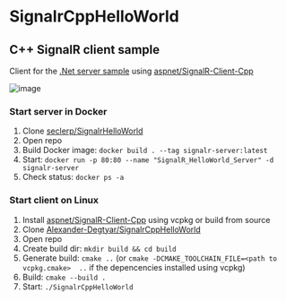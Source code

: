 # SignalrCppHelloWorld
## C++ SignalR client sample

Client for the [.Net server sample](https://github.com/seclerp/SignalrHelloWorld "seclerp/SignalrHelloWorld") using [aspnet/SignalR-Client-Cpp](https://github.com/aspnet/SignalR-Client-Cpp "aspnet/SignalR-Client-Cpp")

![image](https://user-images.githubusercontent.com/38611695/124386697-45678b00-dce4-11eb-98da-e620bbebbad9.png)

### Start server in Docker
1. Clone [seclerp/SignalrHelloWorld](https://github.com/seclerp/SignalrHelloWorld "seclerp/SignalrHelloWorld")
2. Open repo
3. Build Docker image: `docker build . --tag signalr-server:latest`
4. Start: `docker run -p 80:80 --name "SignalR_HelloWorld_Server" -d signalr-server`
5. Check status: `docker ps -a`

### Start client on Linux
1. Install [aspnet/SignalR-Client-Cpp](https://github.com/aspnet/SignalR-Client-Cpp "aspnet/SignalR-Client-Cpp") using vcpkg or build from source
2. Clone [Alexander-Degtyar/SignalrCppHelloWorld](https://github.com/Alexander-Degtyar/SignalrCppHelloWorld "Alexander-Degtyar/SignalrCppHelloWorld")
3. Open repo
4. Create build dir: `mkdir build && cd build`
5. Generate build: `cmake ..` (or `cmake -DCMAKE_TOOLCHAIN_FILE=<path to vcpkg.cmake>  ..` if the depencencies installed using vcpkg)
6. Build: `cmake --build .`
7. Start: `./SignalrCppHelloWorld`
